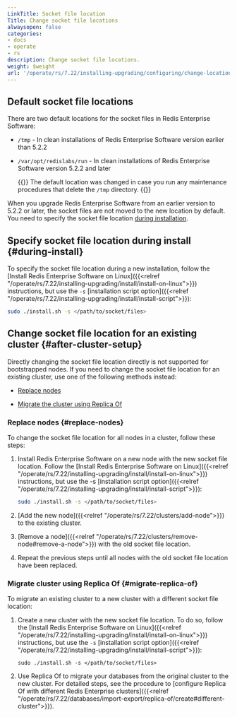 ```yaml
---
LinkTitle: Socket file location
Title: Change socket file locations
alwaysopen: false
categories:
- docs
- operate
- rs
description: Change socket file locations.
weight: $weight
url: '/operate/rs/7.22/installing-upgrading/configuring/change-location-socket-files/'
---
```


## Default socket file locations

There are two default locations for the socket files in Redis Enterprise Software:

- `/tmp` - In clean installations of Redis Enterprise Software version earlier than 5.2.2
- `/var/opt/redislabs/run` - In clean installations of Redis Enterprise Software version 5.2.2 and later

    {{<note>}}
The default location was changed in case you run any maintenance procedures that delete the `/tmp` directory.
    {{</note>}}

When you upgrade Redis Enterprise Software from an earlier version to 5.2.2 or later, the socket files are not moved to the new location by default. You need to specify the socket file location [during installation](#during-install).

## Specify socket file location during install {#during-install}

To specify the socket file location during a new installation, follow the [Install Redis Enterprise Software on Linux]({{<relref "/operate/rs/7.22/installing-upgrading/install/install-on-linux">}}) instructions, but use the `-s` [installation script option]({{<relref "/operate/rs/7.22/installing-upgrading/install/install-script">}}):

```sh
sudo ./install.sh -s </path/to/socket/files>
```

## Change socket file location for an existing cluster {#after-cluster-setup}

Directly changing the socket file location directly is not supported for bootstrapped nodes. If you need to change the socket file location for an existing cluster, use one of the following methods instead:

- [Replace nodes](#replace-nodes)

- [Migrate the cluster using Replica Of](#migrate-replica-of)

### Replace nodes {#replace-nodes}

To change the socket file location for all nodes in a cluster, follow these steps:

1. Install Redis Enterprise Software on a new node with the new socket file location. Follow the [Install Redis Enterprise Software on Linux]({{<relref "/operate/rs/7.22/installing-upgrading/install/install-on-linux">}}) instructions, but use the -s [installation script option]({{<relref "/operate/rs/7.22/installing-upgrading/install/install-script">}}):

    ```sh
    sudo ./install.sh -s </path/to/socket/files>
    ```

1. [Add the new node]({{<relref "/operate/rs/7.22/clusters/add-node">}}) to the existing cluster.

1. [Remove a node]({{<relref "/operate/rs/7.22/clusters/remove-node#remove-a-node">}}) with the old socket file location.

1. Repeat the previous steps until all nodes with the old socket file location have been replaced.

### Migrate cluster using Replica Of {#migrate-replica-of}

To migrate an existing cluster to a new cluster with a different socket file location:

1. Create a new cluster with the new socket file location. To do so, follow the [Install Redis Enterprise Software on Linux]({{<relref "/operate/rs/7.22/installing-upgrading/install/install-on-linux">}}) instructions, but use the `-s` [installation script option]({{<relref "/operate/rs/7.22/installing-upgrading/install/install-script">}}):

    ```
    sudo ./install.sh -s </path/to/socket/files>
    ```

1. Use Replica Of to migrate your databases from the original cluster to the new cluster. For detailed steps, see the procedure to [configure Replica Of with different Redis Enterprise clusters]({{<relref "/operate/rs/7.22/databases/import-export/replica-of/create#different-cluster">}}).
